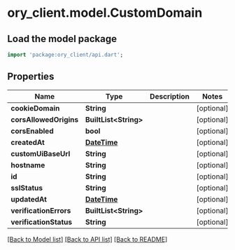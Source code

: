 # ory_client.model.CustomDomain

## Load the model package
```dart
import 'package:ory_client/api.dart';
```

## Properties
Name | Type | Description | Notes
------------ | ------------- | ------------- | -------------
**cookieDomain** | **String** |  | [optional] 
**corsAllowedOrigins** | **BuiltList&lt;String&gt;** |  | [optional] 
**corsEnabled** | **bool** |  | [optional] 
**createdAt** | [**DateTime**](DateTime.md) |  | [optional] 
**customUiBaseUrl** | **String** |  | [optional] 
**hostname** | **String** |  | [optional] 
**id** | **String** |  | [optional] 
**sslStatus** | **String** |  | [optional] 
**updatedAt** | [**DateTime**](DateTime.md) |  | [optional] 
**verificationErrors** | **BuiltList&lt;String&gt;** |  | [optional] 
**verificationStatus** | **String** |  | [optional] 

[[Back to Model list]](../README.md#documentation-for-models) [[Back to API list]](../README.md#documentation-for-api-endpoints) [[Back to README]](../README.md)


